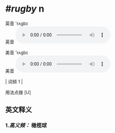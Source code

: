 # ***\#rugby*** n
英音 'rʌɡbɪ  
英音
<audio src="./media/rugby-B.aac" controls="controls"></audio>

美音 'rʌɡbɪ  
美音
<audio src="./media/rugby.aac" controls="controls"></audio>



| 词频 1 |  

用法点拨  [U]

英文释义
---
### 1.*高义频：* **橄榄球**  


